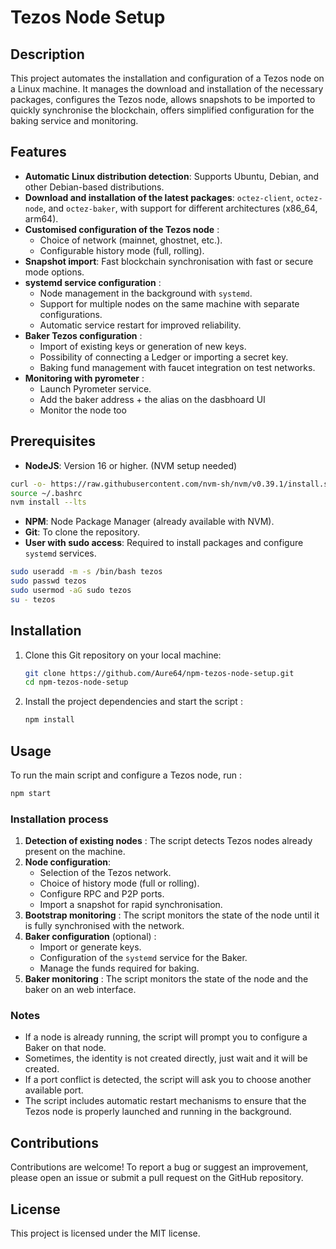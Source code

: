 # Tezos Node Setup

## Description

This project automates the installation and configuration of a Tezos node on a Linux machine. It manages the download and installation of the necessary packages, configures the Tezos node, allows snapshots to be imported to quickly synchronise the blockchain, offers simplified configuration for the baking service and monitoring.

## Features

- **Automatic Linux distribution detection**: Supports Ubuntu, Debian, and other Debian-based distributions.
- **Download and installation of the latest packages**: `octez-client`, `octez-node`, and `octez-baker`, with support for different architectures (x86_64, arm64).
- **Customised configuration of the Tezos node** :
  - Choice of network (mainnet, ghostnet, etc.).
  - Configurable history mode (full, rolling).
- **Snapshot import**: Fast blockchain synchronisation with fast or secure mode options.
- **systemd service configuration** :
  - Node management in the background with `systemd`.
  - Support for multiple nodes on the same machine with separate configurations.
  - Automatic service restart for improved reliability.
- **Baker Tezos configuration** :
  - Import of existing keys or generation of new keys.
  - Possibility of connecting a Ledger or importing a secret key.
  - Baking fund management with faucet integration on test networks.
- **Monitoring with pyrometer** :
  - Launch Pyrometer service.
  - Add the baker address + the alias on the dasbhoard UI
  - Monitor the node too



## Prerequisites

- **NodeJS**: Version 16 or higher. (NVM setup needed)
```bash
curl -o- https://raw.githubusercontent.com/nvm-sh/nvm/v0.39.1/install.sh | bash  
source ~/.bashrc    
nvm install --lts 
```                                                                     
- **NPM**: Node Package Manager (already available with NVM).
- **Git**: To clone the repository.
- **User with sudo access**: Required to install packages and configure `systemd` services.
```bash
sudo useradd -m -s /bin/bash tezos
sudo passwd tezos
sudo usermod -aG sudo tezos
su - tezos
```


## Installation

1. Clone this Git repository on your local machine:

    ```bash
    git clone https://github.com/Aure64/npm-tezos-node-setup.git
    cd npm-tezos-node-setup
    ```

2. Install the project dependencies and start the script :

    ```bash
    npm install
    ```

## Usage

To run the main script and configure a Tezos node, run :

```bash
npm start
```

### Installation process

1. **Detection of existing nodes** : The script detects Tezos nodes already present on the machine.
2. **Node configuration**:
   - Selection of the Tezos network.
   - Choice of history mode (full or rolling).
   - Configure RPC and P2P ports.
   - Import a snapshot for rapid synchronisation.
3. **Bootstrap monitoring** : The script monitors the state of the node until it is fully synchronised with the network.
4. **Baker configuration** (optional) :
   - Import or generate keys.
   - Configuration of the `systemd` service for the Baker.
   - Manage the funds required for baking.
5. **Baker monitoring** : The script monitors the state of the node and the baker on an web interface.

### Notes

- If a node is already running, the script will prompt you to configure a Baker on that node.
- Sometimes, the identity is not created directly, just wait and it will be created.
- If a port conflict is detected, the script will ask you to choose another available port.
- The script includes automatic restart mechanisms to ensure that the Tezos node is properly launched and running in the background.

## Contributions

Contributions are welcome! To report a bug or suggest an improvement, please open an issue or submit a pull request on the GitHub repository.

## License

This project is licensed under the MIT license. 
